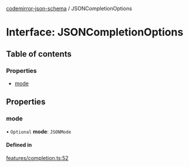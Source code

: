 [codemirror-json-schema](../README.md) / JSONCompletionOptions

# Interface: JSONCompletionOptions

## Table of contents

### Properties

- [mode](JSONCompletionOptions.md#mode)

## Properties

### mode

• `Optional` **mode**: `JSONMode`

#### Defined in

[features/completion.ts:52](https://github.com/jsonnext/codemirror-json-schema/blob/2356a94/src/features/completion.ts#L52)
